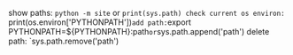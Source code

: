 show paths: `python -m site` or `print(sys.path)
check current os environ: `print(os.environ['PYTHONPATH'])`
add path: `export PYTHONPATH=${PYTHONPATH}:path` or `sys.path.append('path')
delete path: `sys.path.remove('path')
